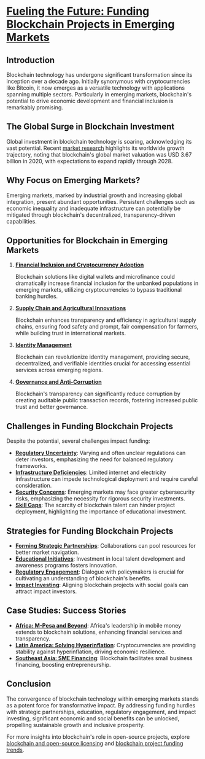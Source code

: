 # [**Fueling the Future: Funding Blockchain Projects in Emerging Markets**](#)

## Introduction

Blockchain technology has undergone significant transformation since its inception over a decade ago. Initially synonymous with cryptocurrencies like Bitcoin, it now emerges as a versatile technology with applications spanning multiple sectors. Particularly in emerging markets, blockchain's potential to drive economic development and financial inclusion is remarkably promising.

## The Global Surge in Blockchain Investment

Global investment in blockchain technology is soaring, acknowledging its vast potential. Recent [market research](https://www.marketresearch.com) highlights its worldwide growth trajectory, noting that blockchain's global market valuation was USD 3.67 billion in 2020, with expectations to expand rapidly through 2028.

## Why Focus on Emerging Markets?

Emerging markets, marked by industrial growth and increasing global integration, present abundant opportunities. Persistent challenges such as economic inequality and inadequate infrastructure can potentially be mitigated through blockchain's decentralized, transparency-driven capabilities.

## Opportunities for Blockchain in Emerging Markets

1. **[Financial Inclusion and Cryptocurrency Adoption](https://cointelegraph.com/tags/emerging-markets)**

   Blockchain solutions like digital wallets and microfinance could dramatically increase financial inclusion for the unbanked populations in emerging markets, utilizing cryptocurrencies to bypass traditional banking hurdles.

2. **[Supply Chain and Agricultural Innovations](https://www.forbes.com/sites/suparnadutt/2020/09/14/farming-blockchains-a-solution-to-the-agriculture-sectors-problems/?sh=387c62a456b5)**

   Blockchain enhances transparency and efficiency in agricultural supply chains, ensuring food safety and prompt, fair compensation for farmers, while building trust in international markets.

3. **[Identity Management](https://www.worldbank.org/en/topic/digitaldevelopment/brief/blockchain-for-digital-id)**

   Blockchain can revolutionize identity management, providing secure, decentralized, and verifiable identities crucial for accessing essential services across emerging regions.

4. **[Governance and Anti-Corruption](https://www.transparency.org/en/blog/can-blockchain-help-in-the-fight-against-corruption)**

   Blockchain's transparency can significantly reduce corruption by creating auditable public transaction records, fostering increased public trust and better governance.

## Challenges in Funding Blockchain Projects

Despite the potential, several challenges impact funding:

- **[Regulatory Uncertainty](https://www.coindesk.com/learn/blockchain-governance-guide)**: Varying and often unclear regulations can deter investors, emphasizing the need for balanced regulatory frameworks.
- **[Infrastructure Deficiencies](https://www.cnbc.com/2021/07/26/blockchain-in-africa-how-a-lack-of-infrastructure-slows-growth.html)**: Limited internet and electricity infrastructure can impede technological deployment and require careful consideration.
- **[Security Concerns](https://www.forbes.com/sites/forbestechcouncil/2021/08/19/understanding-cybersecurity-risks-in-the-blockchain/?sh=6fb7138b3509)**: Emerging markets may face greater cybersecurity risks, emphasizing the necessity for rigorous security investments.
- **[Skill Gaps](https://developer.ibm.com/blog/closes-technological-skills-gap-developers/)**: The scarcity of blockchain talent can hinder project deployment, highlighting the importance of educational investment.

## Strategies for Funding Blockchain Projects

- **[Forming Strategic Partnerships](https://hbr.org/2019/05/strategic-alliances-give-companies-a-competitive-advantage)**: Collaborations can pool resources for better market navigation.
- **[Educational Initiatives](https://www.edx.org/course/blockchain-and-its-application-in-business-and-educat-2)**: Investment in local talent development and awareness programs fosters innovation.
- **[Regulatory Engagement](https://www.brookings.edu/research/blockchain-governance/)**: Dialogue with policymakers is crucial for cultivating an understanding of blockchain's benefits.
- **[Impact Investing](https://www.bnymellonwealth.com/articles/our-philosophy/capital-markets-impact-investing.jsp)**: Aligning blockchain projects with social goals can attract impact investors.

## Case Studies: Success Stories

- **[Africa: M-Pesa and Beyond](https://www.gsma.com/mobilefordevelopment/resources/what-m-pesa-means-to-kenya-and-emerging-markets/)**: Africa's leadership in mobile money extends to blockchain solutions, enhancing financial services and transparency.
- **[Latin America: Solving Hyperinflation](https://www.coindesk.com/markets/2019/08/08/how-crypto-has-succeeded-in-fighting-venezuelas-hyperinflation/)**: Cryptocurrencies are providing stability against hyperinflation, driving economic resilience.
- **[Southeast Asia: SME Financing](https://www.cgap.org/blog/blockchain-opportunities-and-risks-financial-inclusion-se-asia)**: Blockchain facilitates small business financing, boosting entrepreneurship.

## Conclusion

The convergence of blockchain technology within emerging markets stands as a potent force for transformative impact. By addressing funding hurdles with strategic partnerships, education, regulatory engagement, and impact investing, significant economic and social benefits can be unlocked, propelling sustainable growth and inclusive prosperity.

For more insights into blockchain's role in open-source projects, explore [blockchain and open-source licensing](https://www.license-token.com/wiki/blockchain-and-open-source-licensing) and [blockchain project funding trends](https://www.license-token.com/wiki/blockchain-project-funding-trends).
